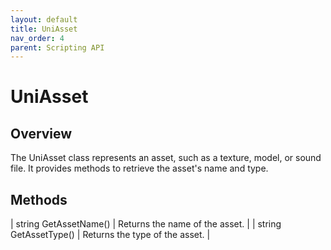 ```yaml
---
layout: default
title: UniAsset
nav_order: 4
parent: Scripting API
---
```

# UniAsset

## Overview

The UniAsset class represents an asset, such as a texture, model, or sound file. It provides methods to retrieve the asset's name and type.

## Methods

| string GetAssetName() | Returns the name of the asset. |
| string GetAssetType() | Returns the type of the asset. |